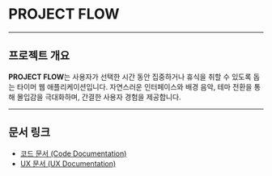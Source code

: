 # **PROJECT FLOW**

---

## **프로젝트 개요**

**PROJECT FLOW**는 사용자가 선택한 시간 동안 집중하거나 휴식을 취할 수 있도록 돕는 타이머 웹 애플리케이션입니다. 자연스러운 인터페이스와 배경 음악, 테마 전환을 통해 몰입감을 극대화하며, 간결한 사용자 경험을 제공합니다.

---

## **문서 링크**

- [코드 문서 (Code Documentation)](./code_docs.md)
- [UX 문서 (UX Documentation)](./ux_docs.md)

